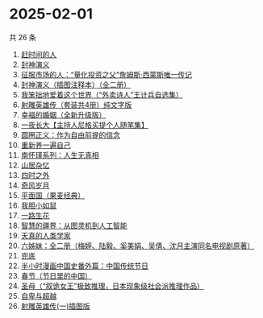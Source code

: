 # 2025-02-01

共 26 条

<!-- BEGIN WEREAD -->
<!-- 最后更新时间 2025-02-01 22:11:50 +0800 -->
1. [赶时间的人](https://weread.qq.com/web/bookDetail/b1f32a60813ab7d62g018665)
1. [封神演义](https://weread.qq.com/web/bookDetail/b453256055b0e7b4550bbdd)
1. [征服市场的人：“量化投资之父”詹姆斯·西蒙斯唯一传记](https://weread.qq.com/web/bookDetail/57d322107228916857ddb4f)
1. [封神演义（插图注释本）（全二册）](https://weread.qq.com/web/bookDetail/13b32790813ab9a46g01705f)
1. [我笨拙地爱着这个世界（“外卖诗人”王计兵自选集）](https://weread.qq.com/web/bookDetail/90032d60813ab7c9eg015d43)
1. [射雕英雄传（套装共4册）纯文字版](https://weread.qq.com/web/bookDetail/836321705e3a52836d02e0b)
1. [幸福的婚姻（全新升级版）](https://weread.qq.com/web/bookDetail/0c732220813ab8784g019cc4)
1. [一夜长大【主持人尼格买提个人随笔集】](https://weread.qq.com/web/bookDetail/44f32a00813ab6975g0197e7)
1. [圆圈正义：作为自由前提的信念](https://weread.qq.com/web/bookDetail/739322a07269560473951d3)
1. [重新养一遍自己](https://weread.qq.com/web/bookDetail/6dd326f0813ab9a44g0167de)
1. [南怀瑾系列：人生无真相](https://weread.qq.com/web/bookDetail/06e32560813ab7295g0190c2)
1. [山居杂忆](https://weread.qq.com/web/bookDetail/90432270813ab8a7eg018ba7)
1. [四时之外](https://weread.qq.com/web/bookDetail/a3732560813ab8c07g014fe8)
1. [奇风岁月](https://weread.qq.com/web/bookDetail/f3c326805d0fd7f3cd9f8c5)
1. [平面国（果麦经典）](https://weread.qq.com/web/bookDetail/215328407200f6f9215a612)
1. [我胆小如鼠](https://weread.qq.com/web/bookDetail/276323e0813ab90a5g0144d7)
1. [一路生花](https://weread.qq.com/web/bookDetail/61f324e0813ab9a2cg0126ee)
1. [智慧的疆界：从图灵机到人工智能](https://weread.qq.com/web/bookDetail/b9732f007168ac3cb976eca)
1. [天真的人类学家](https://weread.qq.com/web/bookDetail/e4d323c0721a58bce4de379)
1. [六姊妹：全二册（梅婷、陆毅、奚美娟、吴倩、沈月主演同名电视剧原著）](https://weread.qq.com/web/bookDetail/51432e4071a73c495147467)
1. [兜底](https://weread.qq.com/web/bookDetail/69f32160813ab9718g011b1b)
1. [半小时漫画中国史番外篇：中国传统节日](https://weread.qq.com/web/bookDetail/b4132bb0719db176b41f10e)
1. [春节（节日里的中国）](https://weread.qq.com/web/bookDetail/58232690813ab79e5g013ca6)
1. [圣母（“叙诡女王”极致推理，日本现象级社会派推理作品）](https://weread.qq.com/web/bookDetail/4f7320f0717f541a4f7ae8e)
1. [自卑与超越](https://weread.qq.com/web/bookDetail/be932230813ab9941g010d2f)
1. [射雕英雄传(一)插图版](https://weread.qq.com/web/bookDetail/8c83213053954b8c8237881)
<!-- END WEREAD -->